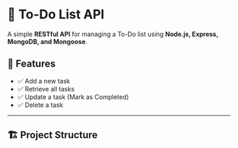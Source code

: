 # 📝 To-Do List API

A simple **RESTful API** for managing a To-Do list using **Node.js, Express, MongoDB, and Mongoose**.

## 🚀 Features
- ✅ Add a new task
- ✅ Retrieve all tasks
- ✅ Update a task (Mark as Completed)
- ✅ Delete a task

---

## 🏗️ Project Structure
